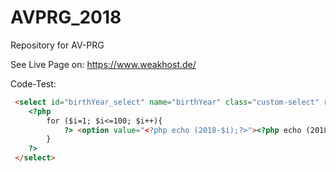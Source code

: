 # AVPRG_2018
Repository for AV-PRG

See Live Page on:
https://www.weakhost.de/


Code-Test:
```html
 <select id="birthYear_select" name="birthYear" class="custom-select" required="required">
    <?php
        for ($i=1; $i<=100; $i++){
            ?> <option value="<?php echo (2018-$i);?>"><?php echo (2018-$i);?></option> <?php
        }
    ?>
 </select>
```
